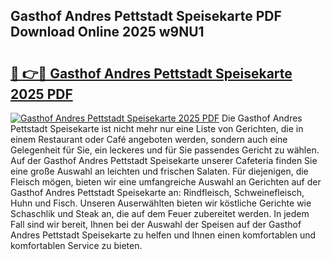 ## Gasthof Andres Pettstadt Speisekarte PDF Download Online 2025 w9NU1

# <h2><a href="http://gcdpwpe.nevu.top/?p=Gasthof+Andres+Pettstadt+Speisekarte">🔗 👉🔴 Gasthof Andres Pettstadt Speisekarte 2025 PDF</a></h2>

[![Gasthof Andres Pettstadt Speisekarte 2025 PDF](https://i.imgur.com/dBaPXMq.png)](http://gcdpwpe.nevu.top/?p=Gasthof+Andres+Pettstadt+Speisekarte)
Die Gasthof Andres Pettstadt Speisekarte ist nicht mehr nur eine Liste von Gerichten, die in einem Restaurant oder Café angeboten werden, sondern auch eine Gelegenheit für Sie, ein leckeres und für Sie passendes Gericht zu wählen. Auf der Gasthof Andres Pettstadt Speisekarte unserer Cafeteria finden Sie eine große Auswahl an leichten und frischen Salaten. Für diejenigen, die Fleisch mögen, bieten wir eine umfangreiche Auswahl an Gerichten auf der Gasthof Andres Pettstadt Speisekarte an: Rindfleisch, Schweinefleisch, Huhn und Fisch. Unseren Auserwählten bieten wir köstliche Gerichte wie Schaschlik und Steak an, die auf dem Feuer zubereitet werden. In jedem Fall sind wir bereit, Ihnen bei der Auswahl der Speisen auf der Gasthof Andres Pettstadt Speisekarte zu helfen und Ihnen einen komfortablen und komfortablen Service zu bieten.
